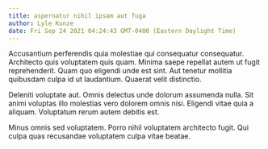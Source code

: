 ```yaml
---
title: aspernatur nihil ipsam aut fuga
author: Lyle Kunze
date: Fri Sep 24 2021 04:24:43 GMT-0400 (Eastern Daylight Time)
---
```

Accusantium perferendis quia molestiae qui consequatur consequatur. Architecto quis voluptatem quis quam. Minima saepe repellat autem ut fugit reprehenderit. Quam quo eligendi unde est sint. Aut tenetur mollitia quibusdam culpa id ut laudantium. Quaerat velit distinctio.

 Deleniti voluptate aut. Omnis delectus unde dolorum assumenda nulla. Sit animi voluptas illo molestias vero dolorem omnis nisi. Eligendi vitae quia a aliquam. Voluptatum rerum autem debitis est.

 Minus omnis sed voluptatem. Porro nihil voluptatem architecto fugit. Qui culpa quas recusandae voluptatem culpa vitae beatae.